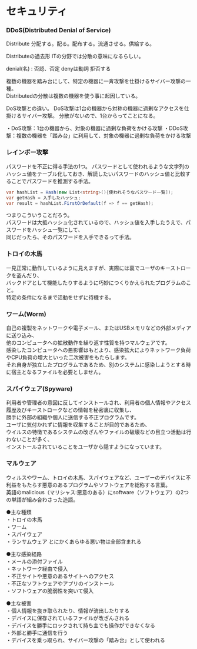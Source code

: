 
# セキュリティ

### DDoS(Distributed Denial of Service)

Distribute
分配する。配る。配布する。流通させる。供給する。

Distributeの過去形
ITの分野では分散の意味になるらしい。

denial(名) : 否認、否定
denyは動詞 拒否する

複数の機器を踏み台にして、特定の機器に一斉攻撃を仕掛けるサイバー攻撃の一種。  
Distributedの分散は複数の機器を使う事に起因している。  

DoS攻撃との違い。
DoS攻撃は1台の機器から対称の機器に過剰なアクセスを仕掛けるサイバー攻撃。
分散がないので、1台からってことになる。

・DoS攻撃：1台の機器から、対象の機器に過剰な負荷をかける攻撃
・DDoS攻撃：複数の機器を「踏み台」に利用して、対象の機器に過剰な負荷をかける攻撃

### レインボー攻撃

パスワードを不正に得る手法の1つ。
パスワードとして使われるような文字列のハッシュ値をテーブル化しておき、解読したいパスワードのハッシュ値と比較することでパスワードを推測する手法。

``` C#
var hashList = Hash(new List<string>(){使われそうなパスワード一覧]);
var getHash = 入手したハッシュ;
var result = hashList.FirstOrDefault(f => f == getHash);
```

つまりこういうことだろう。  
パスワードは大抵ハッシュ化されているので、ハッシュ値を入手したうえで、パスワードをハッシュ一覧にして、  
同じだったら、そのパスワードを入手できるって手法。  

### トロイの木馬

一見正常に動作しているように見えますが、実際には裏でユーザのキーストロークを盗んだり、  
バックドアとして機能したりするように巧妙につくりかえられたプログラムのこと。  
特定の条件になるまで活動をせずに待機する。  

### ワーム(Worm)

自己の複製をネットワークや電子メール、またはUSBメモリなどの外部メディアに送り込み、  
他のコンピュータへの拡散動作を繰り返す性質を持つマルウェアです。  
感染したコンピュータへの悪影響はもとより、感染拡大によりネットワーク負荷やCPU負荷の増大といった二次被害をもたらします。  
それ自身が独立したプログラムであるため、別のシステムに感染しようとする時に宿主となるファイルを必要としません。  

### スパイウェア(Spyware)

利用者や管理者の意図に反してインストールされ、利用者の個人情報やアクセス履歴及びキーストロークなどの情報を秘密裏に収集し、  
勝手に外部の組織や個人に送信する不正プログラムです。  
ユーザに気付かれずに情報を収集することが目的であるため、  
ウイルスの特徴であるシステムの改ざんやファイルの破壊などの目立つ活動は行わないことが多く、  
インストールされていることをユーザから隠すようになっています。  

### マルウェア

ウィルスやワーム、トロイの木馬、スパイウェアなど、ユーザーのデバイスに不利益をもたらす悪意のあるプログラムやソフトウェアを総称する言葉。  
英語のmalicious（マリシャス:悪意のある）にsoftware（ソフトウェア）の2つの単語が組み合わさった造語。  

●主な種類  
・トロイの木馬  
・ワーム  
・スパイウェア  
・ランサムウェア
とにかくあらゆる悪い物は全部含まれる

●主な感染経路  
・メールの添付ファイル  
・ネットワーク経由で侵入  
・不正サイトや悪意のあるサイトへのアクセス  
・不正なソフトウェアやアプリのインストール  
・ソフトウェアの脆弱性を突いて侵入  

●主な被害  
・個人情報を抜き取られたり、情報が流出したりする  
・デバイスに保存されているファイルが改ざんされる  
・デバイスを勝手にロックされて持ち主でも操作ができなくなる  
・外部と勝手に通信を行う  
・デバイスを乗っ取られ、サイバー攻撃の「踏み台」として使われる  
